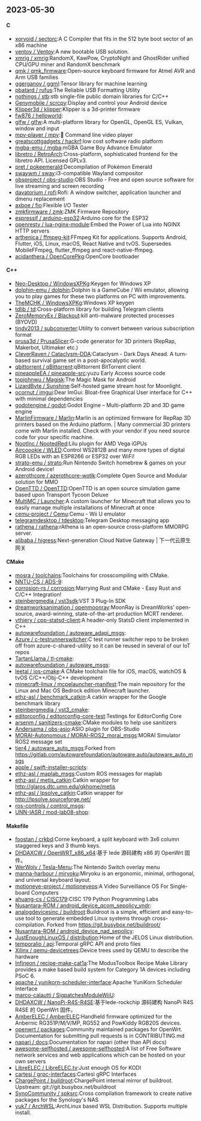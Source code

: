 ## 2023-05-30

#### C
* [xorvoid / sectorc](https://github.com/xorvoid/sectorc):A C Compiler that fits in the 512 byte boot sector of an x86 machine
* [ventoy / Ventoy](https://github.com/ventoy/Ventoy):A new bootable USB solution.
* [xmrig / xmrig](https://github.com/xmrig/xmrig):RandomX, KawPow, CryptoNight and GhostRider unified CPU/GPU miner and RandomX benchmark
* [qmk / qmk_firmware](https://github.com/qmk/qmk_firmware):Open-source keyboard firmware for Atmel AVR and Arm USB families
* [ggerganov / ggml](https://github.com/ggerganov/ggml):Tensor library for machine learning
* [pbatard / rufus](https://github.com/pbatard/rufus):The Reliable USB Formatting Utility
* [nothings / stb](https://github.com/nothings/stb):stb single-file public domain libraries for C/C++
* [Genymobile / scrcpy](https://github.com/Genymobile/scrcpy):Display and control your Android device
* [Klipper3d / klipper](https://github.com/Klipper3d/klipper):Klipper is a 3d-printer firmware
* [fw876 / helloworld](https://github.com/fw876/helloworld):
* [glfw / glfw](https://github.com/glfw/glfw):A multi-platform library for OpenGL, OpenGL ES, Vulkan, window and input
* [mpv-player / mpv](https://github.com/mpv-player/mpv):🎥
Command line video player
* [greatscottgadgets / hackrf](https://github.com/greatscottgadgets/hackrf):low cost software radio platform
* [mgba-emu / mgba](https://github.com/mgba-emu/mgba):mGBA Game Boy Advance Emulator
* [libretro / RetroArch](https://github.com/libretro/RetroArch):Cross-platform, sophisticated frontend for the libretro API. Licensed GPLv3.
* [pret / pokeemerald](https://github.com/pret/pokeemerald):Decompilation of Pokémon Emerald
* [swaywm / sway](https://github.com/swaywm/sway):i3-compatible Wayland compositor
* [obsproject / obs-studio](https://github.com/obsproject/obs-studio):OBS Studio - Free and open source software for live streaming and screen recording
* [davatorium / rofi](https://github.com/davatorium/rofi):Rofi: A window switcher, application launcher and dmenu replacement
* [axboe / fio](https://github.com/axboe/fio):Flexible I/O Tester
* [zmkfirmware / zmk](https://github.com/zmkfirmware/zmk):ZMK Firmware Repository
* [espressif / arduino-esp32](https://github.com/espressif/arduino-esp32):Arduino core for the ESP32
* [openresty / lua-nginx-module](https://github.com/openresty/lua-nginx-module):Embed the Power of Lua into NGINX HTTP servers
* [arthenica / ffmpeg-kit](https://github.com/arthenica/ffmpeg-kit):FFmpeg Kit for applications. Supports Android, Flutter, iOS, Linux, macOS, React Native and tvOS. Supersedes MobileFFmpeg, flutter_ffmpeg and react-native-ffmpeg.
* [acidanthera / OpenCorePkg](https://github.com/acidanthera/OpenCorePkg):OpenCore bootloader

#### C++
* [Neo-Desktop / WindowsXPKg](https://github.com/Neo-Desktop/WindowsXPKg):Keygen for Windows XP
* [dolphin-emu / dolphin](https://github.com/dolphin-emu/dolphin):Dolphin is a GameCube / Wii emulator, allowing you to play games for these two platforms on PC with improvements.
* [TheMCHK / WindowsXPKg](https://github.com/TheMCHK/WindowsXPKg):Windows XP keygen
* [tdlib / td](https://github.com/tdlib/td):Cross-platform library for building Telegram clients
* [ZeroMemoryEx / Blackout](https://github.com/ZeroMemoryEx/Blackout):kill anti-malware protected processes (BYOVD)
* [tindy2013 / subconverter](https://github.com/tindy2013/subconverter):Utility to convert between various subscription format
* [prusa3d / PrusaSlicer](https://github.com/prusa3d/PrusaSlicer):G-code generator for 3D printers (RepRap, Makerbot, Ultimaker etc.)
* [CleverRaven / Cataclysm-DDA](https://github.com/CleverRaven/Cataclysm-DDA):Cataclysm - Dark Days Ahead. A turn-based survival game set in a post-apocalyptic world.
* [qbittorrent / qBittorrent](https://github.com/qbittorrent/qBittorrent):qBittorrent BitTorrent client
* [pineappleEA / pineapple-src](https://github.com/pineappleEA/pineapple-src):yuzu Early Access source code
* [topjohnwu / Magisk](https://github.com/topjohnwu/Magisk):The Magic Mask for Android
* [LizardByte / Sunshine](https://github.com/LizardByte/Sunshine):Self-hosted game stream host for Moonlight.
* [ocornut / imgui](https://github.com/ocornut/imgui):Dear ImGui: Bloat-free Graphical User interface for C++ with minimal dependencies
* [godotengine / godot](https://github.com/godotengine/godot):Godot Engine – Multi-platform 2D and 3D game engine
* [MarlinFirmware / Marlin](https://github.com/MarlinFirmware/Marlin):Marlin is an optimized firmware for RepRap 3D printers based on the Arduino platform. | Many commercial 3D printers come with Marlin installed. Check with your vendor if you need source code for your specific machine.
* [NootInc / NootedRed](https://github.com/NootInc/NootedRed):Lilu plugin for AMD Vega iGPUs
* [Aircoookie / WLED](https://github.com/Aircoookie/WLED):Control WS2812B and many more types of digital RGB LEDs with an ESP8266 or ESP32 over WiFi!
* [strato-emu / strato](https://github.com/strato-emu/strato):Run Nintendo Switch homebrew & games on your Android device!
* [azerothcore / azerothcore-wotlk](https://github.com/azerothcore/azerothcore-wotlk):Complete Open Source and Modular solution for MMO
* [OpenTTD / OpenTTD](https://github.com/OpenTTD/OpenTTD):OpenTTD is an open source simulation game based upon Transport Tycoon Deluxe
* [MultiMC / Launcher](https://github.com/MultiMC/Launcher):A custom launcher for Minecraft that allows you to easily manage multiple installations of Minecraft at once
* [cemu-project / Cemu](https://github.com/cemu-project/Cemu):Cemu - Wii U emulator
* [telegramdesktop / tdesktop](https://github.com/telegramdesktop/tdesktop):Telegram Desktop messaging app
* [rathena / rathena](https://github.com/rathena/rathena):rAthena is an open-source cross-platform MMORPG server.
* [alibaba / higress](https://github.com/alibaba/higress):Next-generation Cloud Native Gateway | 下一代云原生网关

#### CMake
* [mosra / toolchains](https://github.com/mosra/toolchains):Toolchains for crosscompiling with CMake.
* [NNTU-CS / ADS-9](https://github.com/NNTU-CS/ADS-9):
* [corrosion-rs / corrosion](https://github.com/corrosion-rs/corrosion):Marrying Rust and CMake - Easy Rust and C/C++ Integration!
* [steinbergmedia / vst3sdk](https://github.com/steinbergmedia/vst3sdk):VST 3 Plug-In SDK
* [dreamworksanimation / openmoonray](https://github.com/dreamworksanimation/openmoonray):MoonRay is DreamWorks’ open-source, award-winning, state-of-the-art production MCRT renderer.
* [vthiery / cpp-statsd-client](https://github.com/vthiery/cpp-statsd-client):A header-only StatsD client implemented in C++
* [autowarefoundation / autoware_adapi_msgs](https://github.com/autowarefoundation/autoware_adapi_msgs):
* [Azure / c-testrunnerswitcher](https://github.com/Azure/c-testrunnerswitcher):C test runner switcher repo to be broken off from azure-c-shared-utility so it can be reused in several of our IoT repos
* [TartanLlama / tl-cmake](https://github.com/TartanLlama/tl-cmake):
* [autowarefoundation / autoware_msgs](https://github.com/autowarefoundation/autoware_msgs):
* [leetal / ios-cmake](https://github.com/leetal/ios-cmake):A CMake toolchain file for iOS, macOS, watchOS & tvOS C/C++/Obj-C++ development
* [minecraft-linux / mcpelauncher-manifest](https://github.com/minecraft-linux/mcpelauncher-manifest):The main repository for the Linux and Mac OS Bedrock edition Minecraft launcher.
* [ethz-asl / benchmark_catkin](https://github.com/ethz-asl/benchmark_catkin):A catkin wrapper for the Google benchmark library
* [steinbergmedia / vst3_cmake](https://github.com/steinbergmedia/vst3_cmake):
* [editorconfig / editorconfig-core-test](https://github.com/editorconfig/editorconfig-core-test):Testings for EditorConfig Core
* [arsenm / sanitizers-cmake](https://github.com/arsenm/sanitizers-cmake):CMake modules to help use sanitizers
* [Andersama / obs-asio](https://github.com/Andersama/obs-asio):ASIO plugin for OBS-Studio
* [MORAI-Autonomous / MORAI-ROS2_morai_msgs](https://github.com/MORAI-Autonomous/MORAI-ROS2_morai_msgs):MORAI Simulator ROS2 message set
* [tier4 / autoware_auto_msgs](https://github.com/tier4/autoware_auto_msgs):Forked from https://gitlab.com/autowarefoundation/autoware.auto/autoware_auto_msgs
* [apple / swift-installer-scripts](https://github.com/apple/swift-installer-scripts):
* [ethz-asl / maplab_msgs](https://github.com/ethz-asl/maplab_msgs):Custom ROS messages for maplab
* [ethz-asl / metis_catkin](https://github.com/ethz-asl/metis_catkin):Catkin wrapper for http://glaros.dtc.umn.edu/gkhome/metis
* [ethz-asl / lpsolve_catkin](https://github.com/ethz-asl/lpsolve_catkin):Catkin wrapper for http://lpsolve.sourceforge.net/
* [ros-controls / control_msgs](https://github.com/ros-controls/control_msgs):
* [UNN-IASR / mod-lab08-shop](https://github.com/UNN-IASR/mod-lab08-shop):

#### Makefile
* [foostan / crkbd](https://github.com/foostan/crkbd):Corne keyboard, a split keyboard with 3x6 column staggered keys and 3 thumb keys.
* [DHDAXCW / OpenWRT_x86_x64](https://github.com/DHDAXCW/OpenWRT_x86_x64):基于 lede 源码建构 x86 的 OpenWrt 固件。
* [WerWolv / Tesla-Menu](https://github.com/WerWolv/Tesla-Menu):The Nintendo Switch overlay menu
* [manna-harbour / miryoku](https://github.com/manna-harbour/miryoku):Miryoku is an ergonomic, minimal, orthogonal, and universal keyboard layout.
* [motioneye-project / motioneyeos](https://github.com/motioneye-project/motioneyeos):A Video Surveillance OS For Single-board Computers
* [ahuang-cs / CISC179](https://github.com/ahuang-cs/CISC179):CISC 179 Python Programming Labs
* [Nusantara-ROM / android_device_qcom_sepolicy_vndr](https://github.com/Nusantara-ROM/android_device_qcom_sepolicy_vndr):
* [analogdevicesinc / buildroot](https://github.com/analogdevicesinc/buildroot):Buildroot is a simple, efficient and easy-to-use tool to generate embedded Linux systems through cross-compilation. Forked from https://git.busybox.net/buildroot/
* [Nusantara-ROM / android_device_nad_sepolicy](https://github.com/Nusantara-ROM/android_device_nad_sepolicy):
* [JustEnoughLinuxOS / distribution](https://github.com/JustEnoughLinuxOS/distribution):Home of the JELOS Linux distribution.
* [temporalio / api](https://github.com/temporalio/api):Temporal gRPC API and proto files
* [Xilinx / qemu-devicetrees](https://github.com/Xilinx/qemu-devicetrees):Device trees used by QEMU to describe the hardware
* [Infineon / recipe-make-cat1a](https://github.com/Infineon/recipe-make-cat1a):The ModusToolbox Recipe Make Library provides a make based build system for Category 1A devices including PSoC 6.
* [apache / yunikorn-scheduler-interface](https://github.com/apache/yunikorn-scheduler-interface):Apache YuniKorn Scheduler Interface
* [marco-calautti / SigpatchesModuleWiiU](https://github.com/marco-calautti/SigpatchesModuleWiiU):
* [DHDAXCW / NanoPi-R4S-R4SE](https://github.com/DHDAXCW/NanoPi-R4S-R4SE):基于lede-rockchip 源码建构 NanoPi R4S R4SE 的 OpenWrt 固件。
* [AmberELEC / AmberELEC](https://github.com/AmberELEC/AmberELEC):Handheld firmware optimized for the Anbernic RG351P/M/V/MP, RG552 and PowKiddy RGB20S devices.
* [openwrt / packages](https://github.com/openwrt/packages):Community maintained packages for OpenWrt. Documentation for submitting pull requests is in CONTRIBUTING.md
* [napari / docs](https://github.com/napari/docs):Documentation for napari (other than API docs)
* [awesome-selfhosted / awesome-selfhosted](https://github.com/awesome-selfhosted/awesome-selfhosted):A list of Free Software network services and web applications which can be hosted on your own servers
* [LibreELEC / LibreELEC.tv](https://github.com/LibreELEC/LibreELEC.tv):Just enough OS for KODI
* [cartesi / grpc-interfaces](https://github.com/cartesi/grpc-interfaces):Cartesi gRPC Interfaces
* [ChargePoint / buildroot](https://github.com/ChargePoint/buildroot):ChargePoint internal mirror of buildroot. Upstream: git://git.busybox.net/buildroot
* [SynoCommunity / spksrc](https://github.com/SynoCommunity/spksrc):Cross compilation framework to create native packages for the Synology's NAS
* [yuk7 / ArchWSL](https://github.com/yuk7/ArchWSL):ArchLinux based WSL Distribution. Supports multiple install.
